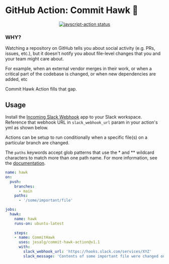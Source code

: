 # GitHub Action: Commit Hawk 🦅

<p align="center">
  <a href="https://github.com/jesalg/commit-hawk-action/actions"><img alt="javscript-action status" src="https://github.com/jesalg/commit-hawk-action/workflows/units-test/badge.svg"></a>
</p>

### WHY?

Watching a repository on GitHub tells you about social activity (e.g. PRs, issues, etc.), but it doesn't notify you about file-level changes that you and your team might care about. 

For example, when an external vendor merges in their work, or when a critical part of the codebase is changed, or when new dependencies are added, etc 

Commit Hawk Action fills that gap. 

## Usage

Install the [Incoming Slack Webhook](https://slack.com/apps/A0F7XDUAZ-incoming-webhooks) app to your Slack workspace. Reference that webhook URL in `slack_webhook_url` param in your action's yml as shown below.

Actions can be setup to run conditionally when a specific file(s) on a particular branch are changed. 

The `paths` keywords accept glob patterns that use the * and ** wildcard characters to match more than one path name. For more information, see the [documentation](https://docs.github.com/en/actions/reference/workflow-syntax-for-github-actions#onpushpull_requestpaths).

```yaml
name: hawk
on:
  push:
    branches:
      - main
    paths:
      - '/some/important/file'

jobs:
  hawk:
    name: hawk
    runs-on: ubuntu-latest
    
    steps:
    - name: CommitHawk
      uses: jesalg/commit-hawk-action@v1.1
      with:
        slack_webhook_url: 'https://hooks.slack.com/services/XYZ'
        slack_message: 'Contents of some important file were changed on main'
```
